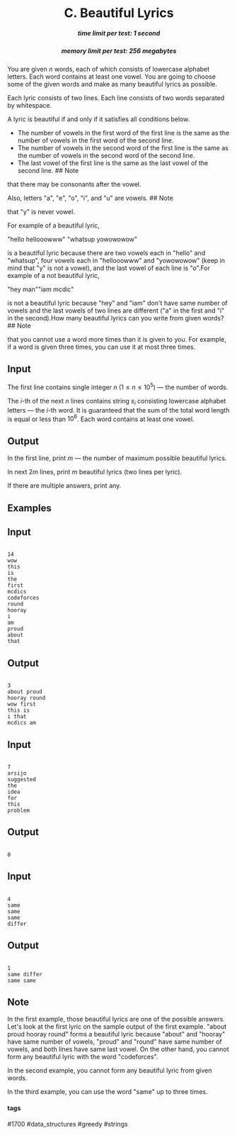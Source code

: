 <h1 style='text-align: center;'> C. Beautiful Lyrics</h1>

<h5 style='text-align: center;'>time limit per test: 1 second</h5>
<h5 style='text-align: center;'>memory limit per test: 256 megabytes</h5>

You are given $n$ words, each of which consists of lowercase alphabet letters. Each word contains at least one vowel. You are going to choose some of the given words and make as many beautiful lyrics as possible.

Each lyric consists of two lines. Each line consists of two words separated by whitespace. 

A lyric is beautiful if and only if it satisfies all conditions below. 

* The number of vowels in the first word of the first line is the same as the number of vowels in the first word of the second line.
* The number of vowels in the second word of the first line is the same as the number of vowels in the second word of the second line.
* The last vowel of the first line is the same as the last vowel of the second line. ## Note

 that there may be consonants after the vowel.

Also, letters "a", "e", "o", "i", and "u" are vowels. ## Note

 that "y" is never vowel.

For example of a beautiful lyric, 

 "hello hellooowww" "whatsup yowowowow" 

 is a beautiful lyric because there are two vowels each in "hello" and "whatsup", four vowels each in "hellooowww" and "yowowowow" (keep in mind that "y" is not a vowel), and the last vowel of each line is "o".For example of a not beautiful lyric, 

 "hey man""iam mcdic" 

 is not a beautiful lyric because "hey" and "iam" don't have same number of vowels and the last vowels of two lines are different ("a" in the first and "i" in the second).How many beautiful lyrics can you write from given words? ## Note

 that you cannot use a word more times than it is given to you. For example, if a word is given three times, you can use it at most three times.

## Input

The first line contains single integer $n$ ($1 \le n \le 10^{5}$) — the number of words.

The $i$-th of the next $n$ lines contains string $s_{i}$ consisting lowercase alphabet letters — the $i$-th word. It is guaranteed that the sum of the total word length is equal or less than $10^{6}$. Each word contains at least one vowel.

## Output

In the first line, print $m$ — the number of maximum possible beautiful lyrics.

In next $2m$ lines, print $m$ beautiful lyrics (two lines per lyric).

If there are multiple answers, print any.

## Examples

## Input


```

14
wow
this
is
the
first
mcdics
codeforces
round
hooray
i
am
proud
about
that

```
## Output


```

3
about proud
hooray round
wow first
this is
i that
mcdics am

```
## Input


```

7
arsijo
suggested
the
idea
for
this
problem

```
## Output


```

0

```
## Input


```

4
same
same
same
differ

```
## Output


```

1
same differ
same same

```
## Note

In the first example, those beautiful lyrics are one of the possible answers. Let's look at the first lyric on the sample output of the first example. "about proud hooray round" forms a beautiful lyric because "about" and "hooray" have same number of vowels, "proud" and "round" have same number of vowels, and both lines have same last vowel. On the other hand, you cannot form any beautiful lyric with the word "codeforces".

In the second example, you cannot form any beautiful lyric from given words.

In the third example, you can use the word "same" up to three times.



#### tags 

#1700 #data_structures #greedy #strings 